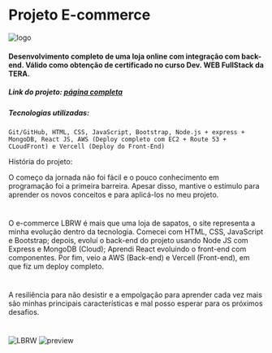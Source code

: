 # Projeto E-commerce

![logo](https://i.ibb.co/M1QWvjS/logo-Branca.png)

#### Desenvolvimento completo de uma loja online com integração com back-end. Válido como obtenção de certificado no curso Dev. WEB **FullStack** da TERA.

##### Link do projeto: [página completa](https://ecommerce-lbrw.vercel.app/)

##### Tecnologias utilizadas:

`Git/GitHub, HTML, CSS, JavaScript, Bootstrap, Node.js + express + MongoDB, React JS, AWS (Deploy completo com EC2 + Route 53 + CLoudFront) e Vercell (Deploy do Front-End)`

História do projeto:

O começo da jornada não foi fácil e o pouco conhecimento em programação foi a primeira barreira. Apesar disso, mantive o estímulo para aprender os novos conceitos e para aplicá-los no meu projeto.

#

O e-commerce LBRW é mais que uma loja de sapatos, o site representa a minha evolução dentro da tecnologia. Comecei com HTML, CSS, JavaScript e Bootstrap; depois, evoluí o back-end do projeto usando Node JS com Express e MongoDB (Cloud); Aprendi React evoluindo o front-end com componentes. Por fim, veio a AWS (Back-end) e Vercell (Front-end), em que fiz um deploy completo.

#

A resiliência para não desistir e a empolgação para aprender cada vez mais são minhas principais características e mal posso esperar para os próximos desafios.

#

![LBRW](https://user-images.githubusercontent.com/103300371/204313182-32d38d97-b410-4556-a834-8642824346d3.gif)
![preview](https://i.ibb.co/SQFrBSC/Prancheta-1-copiar-2.jpg)
